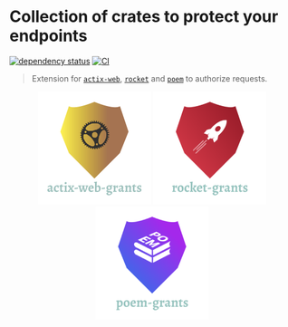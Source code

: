 # Collection of crates to protect your endpoints

[![dependency status](https://deps.rs/repo/github/DDtKey/protect-endpoints/status.svg)](https://deps.rs/repo/github/DDtKey/protect-endpoints)
[![CI](https://github.com/DDtKey/protect-endpoints/workflows/CI/badge.svg)](https://github.com/DDtKey/protect-endpoints/actions)

> Extension for [`actix-web`], [`rocket`] and [`poem`] to authorize requests.

<p align="center">
<a href="https://github.com/DDtKey/protect-endpoints/tree/main/actix-web-grants"><img alt="actix-web-grants" src="https://github.com/DDtKey/protect-endpoints/raw/main/actix-web-grants/logo.png"></a>
<a href="https://github.com/DDtKey/protect-endpoints/tree/main/rocket-grants"><img alt="actix-web-grants" src="https://github.com/DDtKey/protect-endpoints/raw/main/rocket-grants/logo.png"></a>
<a href="https://github.com/DDtKey/protect-endpoints/tree/main/poem-grants"><img alt="actix-web-grants" src="https://github.com/DDtKey/protect-endpoints/raw/main/poem-grants/logo.png"></a>
</p>

[`actix-web`]: https://github.com/actix/actix-web
[`rocket`]: https://github.com/SergioBenitez/Rocket
[`poem`]: https://github.com/poem-web/poem
